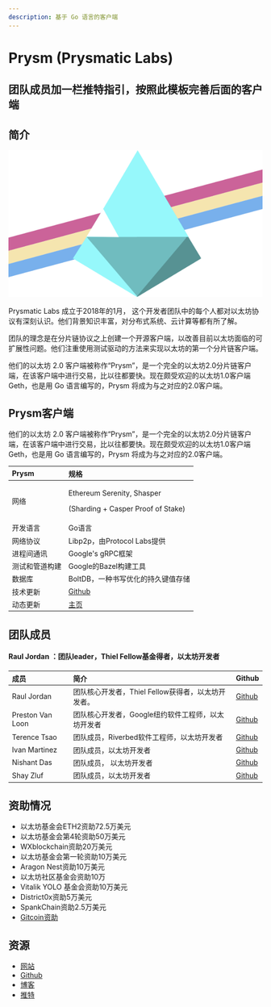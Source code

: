 ```yaml
---
description: 基于 Go 语言的客户端
---
```


# Prysm \(Prysmatic Labs\)

## 团队成员加一栏推特指引，按照此模板完善后面的客户端

## 简介

![](../.gitbook/assets/prysmstripe.png)

Prysmatic Labs 成立于2018年的1月， 这个开发者团队中的每个人都对以太坊协议有深刻认识。他们背景知识丰富，对分布式系统、云计算等都有所了解。

团队的理念是在分片链协议之上创建一个开源客户端，以改善目前以太坊面临的可扩展性问题。他们注重使用测试驱动的方法来实现以太坊的第一个分片链客户端。

他们的以太坊 2.0 客户端被称作“Prysm”，是一个完全的以太坊2.0分片链客户端，在该客户端中进行交易，比以往都要快。现在颇受欢迎的以太坊1.0客户端 Geth，也是用 Go 语言编写的，Prysm 将成为与之对应的2.0客户端。

## Prysm客户端

他们的以太坊 2.0 客户端被称作“Prysm”，是一个完全的以太坊2.0分片链客户端，在该客户端中进行交易，比以往都要快。现在颇受欢迎的以太坊1.0客户端 Geth，也是用 Go 语言编写的，Prysm 将成为与之对应的2.0客户端。

<table>
  <thead>
    <tr>
      <th style="text-align:left">Prysm</th>
      <th style="text-align:left">&#x89C4;&#x683C;</th>
    </tr>
  </thead>
  <tbody>
    <tr>
      <td style="text-align:left">&#x7F51;&#x7EDC;</td>
      <td style="text-align:left">
        <p>Ethereum Serenity, Shasper</p>
        <p>(Sharding + Casper Proof of Stake)</p>
      </td>
    </tr>
    <tr>
      <td style="text-align:left">&#x5F00;&#x53D1;&#x8BED;&#x8A00;</td>
      <td style="text-align:left">Go&#x8BED;&#x8A00;</td>
    </tr>
    <tr>
      <td style="text-align:left">&#x7F51;&#x7EDC;&#x534F;&#x8BAE;</td>
      <td style="text-align:left">Libp2p&#xFF0C;&#x7531;Protocol Labs&#x63D0;&#x4F9B;</td>
    </tr>
    <tr>
      <td style="text-align:left">&#x8FDB;&#x7A0B;&#x95F4;&#x901A;&#x8BAF;</td>
      <td style="text-align:left">Google&apos;s gRPC&#x6846;&#x67B6;</td>
    </tr>
    <tr>
      <td style="text-align:left">&#x6D4B;&#x8BD5;&#x548C;&#x7BA1;&#x9053;&#x6784;&#x5EFA;</td>
      <td style="text-align:left">Google&#x7684;Bazel&#x6784;&#x5EFA;&#x5DE5;&#x5177;</td>
    </tr>
    <tr>
      <td style="text-align:left">&#x6570;&#x636E;&#x5E93;</td>
      <td style="text-align:left">BoltDB&#xFF0C;&#x4E00;&#x79CD;&#x4E66;&#x5199;&#x4F18;&#x5316;&#x7684;&#x6301;&#x4E45;&#x952E;&#x503C;&#x5B58;&#x50A8;</td>
    </tr>
    <tr>
      <td style="text-align:left">&#x6280;&#x672F;&#x66F4;&#x65B0;</td>
      <td style="text-align:left"><a href="https://github.com/prysmaticlabs/prysm">Github</a>
      </td>
    </tr>
    <tr>
      <td style="text-align:left">&#x52A8;&#x6001;&#x66F4;&#x65B0;</td>
      <td style="text-align:left"><a href="https://medium.com/prysmatic-labs">&#x4E3B;&#x9875;</a>
      </td>
    </tr>
  </tbody>
</table>

## 团队成员

#### Raul Jordan ：团队leader，Thiel Fellow基金得者，以太坊开发者

| 成员 | 简介 | Github |
| :--- | :--- | :--- |
| Raul Jordan | 团队核心开发者，Thiel Fellow获得者，以太坊开发者。 | [Github](https://github.com/rauljordan) |
| Preston Van Loon | 团队核心开发者，Google纽约软件工程师，以太坊开发者 | [Github](https://github.com/prestonvanloon) |
| Terence Tsao | 团队成员，Riverbed软件工程师，以太坊开发者 | [Github](https://github.com/terencechain) |
| Ivan Martinez | 团队成员，以太坊开发者 | [Github](https://github.com/0xKiwi) |
| Nishant Das | 团队成员， 以太坊开发者 | [Github](https://github.com/nisdas) |
| Shay Zluf | 团队成员，以太坊开发者 | [Github](https://github.com/shayzluf) |

## 资助情况

*  以太坊基金会ETH2资助72.5万美元
* 以太坊基金会第4轮资助50万美元
* WXblockchain资助20万美元
* 以太坊基金会第一轮资助10万美元
* Aragon Nest资助10万美元
* 以太坊社区基金会资助10万
* Vitalik YOLO 基金会资助10万美元
* District0x资助5万美元
* SpankChain资助2.5万美元
* [Gitcoin资助](https://gitcoin.co/grants/24/prysm-by-prysmatic-labs)



## 资源

* [网站](https://prysmaticlabs.com/)
* [Github](https://github.com/prysmaticlabs/prysm)
* [博客](https://medium.com/prysmatic-labs)
* [推特 ](https://twitter.com/prylabs)





